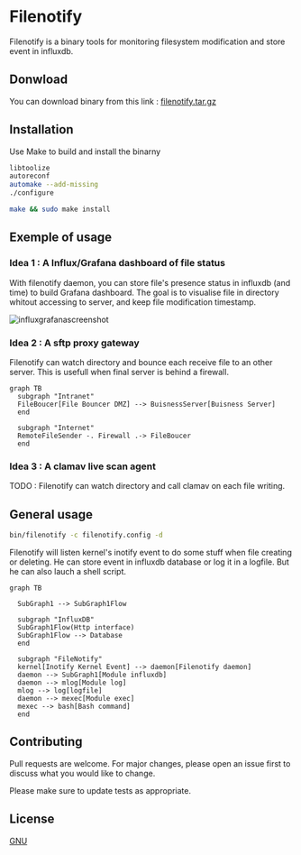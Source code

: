 # Filenotify

Filenotify is a binary tools for monitoring filesystem modification and store event in influxdb.


## Donwload

You can download binary from this link : [filenotify.tar.gz](https://framagit.org/matgou/filenotify/-/jobs/artifacts/master/raw/filenotify.tar.gz?job=build)

## Installation

Use Make to build and install the binarny

```bash
libtoolize
autoreconf
automake --add-missing
./configure 

make && sudo make install
```
## Exemple of usage 

### Idea 1 : A Influx/Grafana dashboard of file status

With filenotify daemon, you can store file's presence status in influxdb (and time) to build Grafana dashboard. The goal is to visualise file in directory whitout accessing to server, and keep file modification timestamp.

![influxgrafanascreenshot](https://framagit.org/matgou/filenotify/-/raw/master/docs/influx_grafana_screenshot.png?inline=false)

### Idea 2 : A sftp proxy gateway

Filenotify can watch directory and bounce each receive file to an other server. This is usefull when final server is behind a firewall.

```mermaid
graph TB
  subgraph "Intranet"
  FileBoucer[File Bouncer DMZ] --> BuisnessServer[Buisness Server]
  end

  subgraph "Internet"
  RemoteFileSender -. Firewall .-> FileBoucer
  end
```

### Idea 3 : A clamav live scan agent

TODO : Filenotify can watch directory and call clamav on each file writing. 

## General usage

```bash
bin/filenotify -c filenotify.config -d
```

Filenotify will listen kernel's inotify event to do some stuff when file creating or deleting.
He can store event in influxdb database or log it in a logfile. But he can also lauch a shell script.

```mermaid
graph TB

  SubGraph1 --> SubGraph1Flow

  subgraph "InfluxDB"
  SubGraph1Flow(Http interface)
  SubGraph1Flow --> Database
  end

  subgraph "FileNotify"
  kernel[Inotify Kernel Event] --> daemon[Filenotify daemon]
  daemon --> SubGraph1[Module influxdb]
  daemon --> mlog[Module log]
  mlog --> log[logfile]
  daemon --> mexec[Module exec]
  mexec --> bash[Bash command]
  end
```

## Contributing
Pull requests are welcome. For major changes, please open an issue first to discuss what you would like to change.

Please make sure to update tests as appropriate.

## License
[GNU](https://www.gnu.org/licenses/licenses.fr.html)
